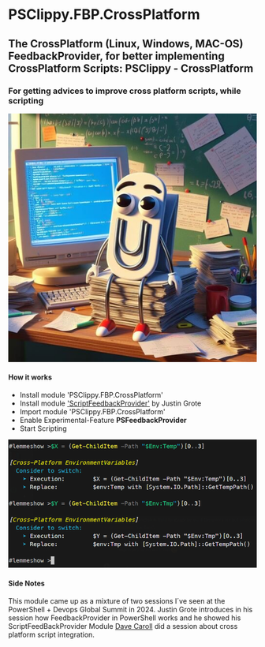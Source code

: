 # PSClippy.FBP.CrossPlatform

## The CrossPlatform (Linux, Windows, MAC-OS) FeedbackProvider, for better implementing CrossPlatform Scripts: PSClippy - CrossPlatform

### For getting advices to improve cross platform scripts, while scripting

![Logo](logo.jpg)

#### How it works

- Install module 'PSClippy.FBP.CrossPlatform'
- Install module <a href='https://github.com/JustinGrote/ScriptFeedbackProvider/tree/main'>'ScriptFeedbackProvider'</a> by Justin Grote
- Import module 'PSClippy.FBP.CrossPlatform'
- Enable Experimental-Feature <b>PSFeedbackProvider</b>
- Start Scripting

![DemoTime](DemoTime.png)

#### Side Notes

This module came up as a mixture of two sessions I´ve seen at the PowerShell + Devops Global Summit in 2024.
Justin Grote introduces in his session how FeedbackProvider in PowerShell works and he showed his ScriptFeedBackProvider Module
[Dave Caroll](https://thedavecarroll.com/) did a session about cross platform script integration.
